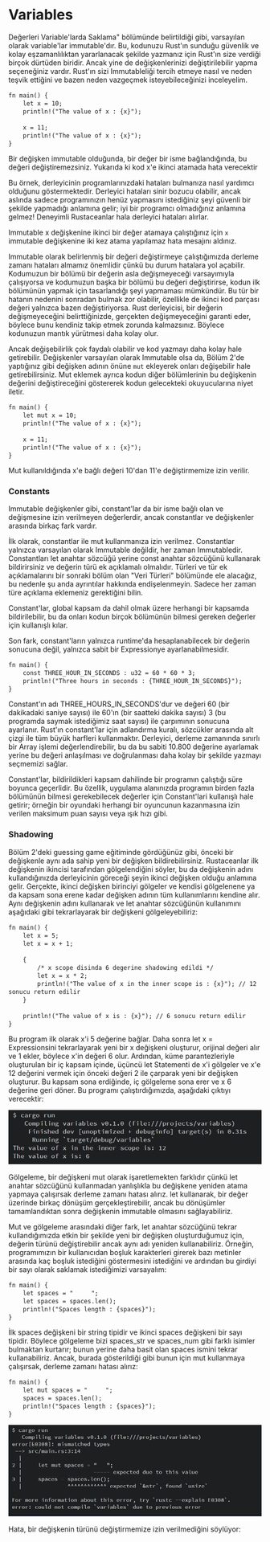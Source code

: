 # Variables

Değerleri Variable'larda Saklama" bölümünde belirtildiği gibi, varsayılan olarak variable'lar immutable'dır. Bu,
kodunuzu
Rust'ın sunduğu güvenlik ve kolay eşzamanlılıktan yararlanacak şekilde yazmanız için Rust'ın size verdiği birçok
dürtüden biridir. Ancak yine de değişkenlerinizi değiştirilebilir yapma seçeneğiniz vardır. Rust'ın sizi Immutableliği
tercih etmeye nasıl ve neden teşvik ettiğini ve bazen neden vazgeçmek isteyebileceğinizi inceleyelim.

````
fn main() {
    let x = 10;
    println!("The value of x : {x}");

    x = 11;
    println!("The value of x : {x}");
}
````

Bir değişken immutable olduğunda, bir değer bir isme bağlandığında, bu değeri değiştiremezsiniz. Yukarıda ki kod x'e
ikinci atamada hata verecektir

Bu örnek, derleyicinin programlarınızdaki hataları bulmanıza nasıl yardımcı olduğunu göstermektedir. Derleyici hataları
sinir bozucu olabilir, ancak aslında sadece programınızın henüz yapmasını istediğiniz şeyi güvenli bir şekilde yapmadığı
anlamına gelir; iyi bir programcı olmadığınız anlamına gelmez! Deneyimli Rustaceanlar hala derleyici hataları alırlar.

Immutable x değişkenine ikinci bir değer atamaya çalıştığınız için `x` immutable değişkenine iki kez atama yapılamaz
hata mesajını aldınız.

Immutable olarak belirlenmiş bir değeri değiştirmeye çalıştığımızda derleme zamanı hataları almamız önemlidir çünkü bu
durum hatalara yol açabilir. Kodumuzun bir bölümü bir değerin asla değişmeyeceği varsayımıyla çalışıyorsa ve kodumuzun
başka bir bölümü bu değeri değiştirirse, kodun ilk bölümünün yapmak için tasarlandığı şeyi yapmaması mümkündür. Bu tür
bir hatanın nedenini sonradan bulmak zor olabilir, özellikle de ikinci kod parçası değeri yalnızca bazen değiştiriyorsa.
Rust derleyicisi, bir değerin değişmeyeceğini belirttiğinizde, gerçekten değişmeyeceğini garanti eder, böylece bunu
kendiniz takip etmek zorunda kalmazsınız. Böylece kodunuzun mantık yürütmesi daha kolay olur.

Ancak değişebilirlik çok faydalı olabilir ve kod yazmayı daha kolay hale getirebilir. Değişkenler varsayılan olarak
Immutable olsa da, Bölüm 2'de yaptığınız gibi değişken adının önüne `mut` ekleyerek onları değişebilir hale
getirebilirsiniz. Mut eklemek ayrıca kodun diğer bölümlerinin bu değişkenin değerini değiştireceğini göstererek kodun
gelecekteki okuyucularına niyet iletir.

````
fn main() {
    let mut x = 10;
    println!("The value of x : {x}");

    x = 11;
    println!("The value of x : {x}");
}
````

Mut kullanıldığında x'e bağlı değeri 10'dan 11'e değiştirmemize izin verilir.

### Constants

Immutable değişkenler gibi, constant'lar da bir isme bağlı olan ve değişmesine izin verilmeyen değerlerdir, ancak
constantlar ve değişkenler arasında birkaç fark vardır.

İlk olarak, constantlar ile mut kullanmanıza izin verilmez. Constantlar yalnızca varsayılan olarak Immutable değildir,
her zaman Immutabledir. Constantları let anahtar sözcüğü yerine const anahtar sözcüğünü kullanarak bildirirsiniz ve
değerin türü ek açıklamalı olmalıdır. Türleri ve tür ek açıklamalarını bir sonraki bölüm olan "Veri Türleri" bölümünde
ele alacağız, bu nedenle şu anda ayrıntılar hakkında endişelenmeyin. Sadece her zaman türe açıklama eklemeniz
gerektiğini bilin.

Constant'lar, global kapsam da dahil olmak üzere herhangi bir kapsamda bildirilebilir, bu da onları kodun birçok
bölümünün bilmesi gereken değerler için kullanışlı kılar.

Son fark, constant'ların yalnızca runtime'da hesaplanabilecek bir değerin sonucuna değil, yalnızca sabit bir
Expressionye
ayarlanabilmesidir.

````
fn main() {
    const THREE_HOUR_IN_SECONDS : u32 = 60 * 60 * 3;
    println!("Three hours in seconds : {THREE_HOUR_IN_SECONDS}");
}
````

Constant'ın adı THREE_HOURS_IN_SECONDS'dur ve değeri 60 (bir dakikadaki saniye sayısı) ile 60'ın (bir saatteki dakika
sayısı) 3 (bu programda saymak istediğimiz saat sayısı) ile çarpımının sonucuna ayarlanır. Rust'ın constant'lar için
adlandırma kuralı, sözcükler arasında alt çizgi ile tüm büyük harfleri kullanmaktır. Derleyici, derleme zamanında
sınırlı bir Array işlemi değerlendirebilir, bu da bu sabiti 10.800 değerine ayarlamak yerine bu değeri anlaşılması ve
doğrulanması daha kolay bir şekilde yazmayı seçmemizi sağlar.

Constant'lar, bildirildikleri kapsam dahilinde bir programın çalıştığı süre boyunca geçerlidir. Bu özellik, uygulama
alanınızda programın birden fazla bölümünün bilmesi gerekebilecek değerler için Constant'lari kullanışlı hale getirir;
örneğin bir oyundaki herhangi bir oyuncunun kazanmasına izin verilen maksimum puan sayısı veya ışık hızı gibi.

### Shadowing

Bölüm 2'deki guessing game eğitiminde gördüğünüz gibi, önceki bir değişkenle aynı ada sahip yeni bir değişken
bildirebilirsiniz. Rustaceanlar ilk değişkenin ikincisi tarafından gölgelendiğini söyler, bu da değişkenin adını
kullandığınızda derleyicinin göreceği şeyin ikinci değişken olduğu anlamına gelir. Gerçekte, ikinci değişken birinciyi
gölgeler ve kendisi gölgelenene ya da kapsam sona erene kadar değişken adının tüm kullanımlarını kendine alır. Aynı
değişkenin adını kullanarak ve let anahtar sözcüğünün kullanımını aşağıdaki gibi tekrarlayarak bir değişkeni
gölgeleyebiliriz:

````
fn main() {
    let x = 5;
    let x = x + 1;

    {
        /* x scope disinda 6 degerine shadowing edildi */
        let x = x * 2;
        println!("The value of x in the inner scope is : {x}"); // 12 sonucu return edilir
    }

    println!("The value of x is : {x}"); // 6 sonucu return edilir
}
````

Bu program ilk olarak x'i 5 değerine bağlar. Daha sonra let x = Expressionsini tekrarlayarak yeni bir x değişkeni
oluşturur,
orijinal değeri alır ve 1 ekler, böylece x'in değeri 6 olur. Ardından, küme parantezleriyle oluşturulan bir iç kapsam
içinde, üçüncü let Statementi de x'i gölgeler ve x'e 12 değerini vermek için önceki değeri 2 ile çarparak yeni bir
değişken
oluşturur. Bu kapsam sona erdiğinde, iç gölgeleme sona erer ve x 6 değerine geri döner. Bu programı çalıştırdığımızda,
aşağıdaki çıktıyı verecektir:

![img.png](img.png)

Gölgeleme, bir değişkeni mut olarak işaretlemekten farklıdır çünkü let anahtar sözcüğünü kullanmadan yanlışlıkla bu
değişkene yeniden atama yapmaya çalışırsak derleme zamanı hatası alırız. let kullanarak, bir değer üzerinde birkaç
dönüşüm gerçekleştirebilir, ancak bu dönüşümler tamamlandıktan sonra değişkenin immutable olmasını sağlayabiliriz.

Mut ve gölgeleme arasındaki diğer fark, let anahtar sözcüğünü tekrar kullandığımızda etkin bir şekilde yeni bir değişken
oluşturduğumuz için, değerin türünü değiştirebilir ancak aynı adı yeniden kullanabiliriz. Örneğin, programımızın bir
kullanıcıdan boşluk karakterleri girerek bazı metinler arasında kaç boşluk istediğini göstermesini istediğini ve
ardından bu girdiyi bir sayı olarak saklamak istediğimizi varsayalım:

````
fn main() {
    let spaces = "     ";
    let spaces = spaces.len();
    println!("Spaces length : {spaces}");
}
````

İlk spaces değişkeni bir string tipidir ve ikinci spaces değişkeni bir sayı tipidir. Böylece gölgeleme bizi spaces_str
ve spaces_num gibi farklı isimler bulmaktan kurtarır; bunun yerine daha basit olan spaces ismini tekrar kullanabiliriz.
Ancak, burada gösterildiği gibi bunun için mut kullanmaya çalışırsak, derleme zamanı hatası alırız:

````
fn main() {
    let mut spaces = "     ";
    spaces = spaces.len();
    println!("Spaces length : {spaces}");
}
````

![img_1.png](img_1.png)

Hata, bir değişkenin türünü değiştirmemize izin verilmediğini söylüyor: